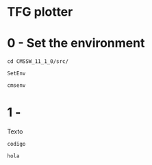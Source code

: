 TFG plotter
======================

# 0 - Set the environment

    cd CMSSW_11_1_0/src/

    SetEnv

    cmsenv

# 1 - 

Texto

    codigo

    hola

